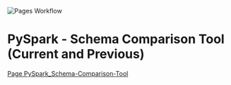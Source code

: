 
![Pages Workflow](https://github.com/NyxiumYuuki/PySpark_Schema-Comparison-Tool/actions/workflows/pages/pages-build-deployment/badge.svg)
# PySpark - Schema Comparison Tool (Current and Previous)
[Page PySpark_Schema-Comparison-Tool](https://nyxiumyuuki.github.io/PySpark_Schema-Comparison-Tool/)